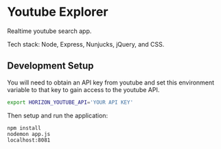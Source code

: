 # Youtube Explorer

Realtime youtube search app.

Tech stack: Node, Express, Nunjucks, jQuery, and CSS.

## Development Setup

You will need to obtain an API key from youtube and set this environment
variable to that key to gain access to the youtube API.

```bash
export HORIZON_YOUTUBE_API='YOUR API KEY'
```

Then setup and run the application:

```
npm install
nodemon app.js
localhost:8081
```
